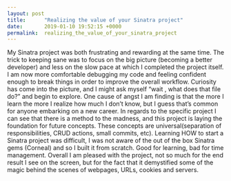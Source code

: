 ```yaml
---
layout: post
title:      "Realizing the value of your Sinatra project"
date:       2019-01-10 19:52:15 +0000
permalink:  realizing_the_value_of_your_sinatra_project
---
```


My Sinatra project was both frustrating and rewarding at the same time. The trick to keeping sane was to focus on the big picture (becoming a better developer) and less on the slow pace at which I completed the project itself.  I am now more comfortable debugging my code and feeling confident enough to break things in order to improve the overall workflow. Curiosity has come into the picture, and I might ask myself “wait , what does that file do?” and begin to explore. One cause of angst I am finding is that the more I learn the more I realize how much I don’t know, but I guess that’s common for anyone embarking on a new career. In regards to the specific project I can see that there is a method to the madness, and this project is laying the foundation for future concepts. These concepts are universal(separation of responsibilities, CRUD actions, small commits, etc). Learning HOW to start a Sinatra project was difficult, I was not aware of the out of the box Sinatra gems (Corneal) and so I built it from scratch. Good for learning, bad for time management. Overall I am pleased with the project, not so much for the end result I see on the screen, but for the fact that it demystified some of the magic behind the scenes of webpages, URLs, cookies and servers. 
